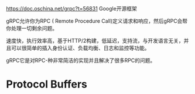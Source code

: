 https://doc.oschina.net/grpc?t=56831
Google开源框架

gRPC允许你为RPC ( Remote Procedure Call)定义请求和响应，然后gRPC会帮你处理一切剩余问题。

速度快，执行效率高，基于HTTP/2构建，低延迟，支持流，与开发语言无关，并且可以很简单的插入身份认证、负载均衡、日志和监控等功能。

gRPC它是对RPC-种非常简洁的实现并且解决了很多RPC的问题。


# Protocol Buffers

















